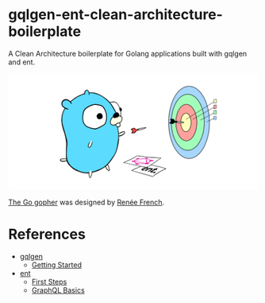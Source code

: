 # gqlgen-ent-clean-architecture-boilerplate

A Clean Architecture boilerplate for Golang applications built with gqlgen and ent.

<img src="./assets/logo.png" />

[The Go gopher](https://go.dev/blog/gopher) was designed by [Renée French](https://www.instagram.com/reneefrench/).

# References
* [gqlgen](https://gqlgen.com/)
    * [Getting Started](https://gqlgen.com/getting-started/)
* [ent](https://entgo.io/)
    * [First Steps](https://entgo.io/docs/tutorial-setup)
    * [GraphQL Basics](https://entgo.io/docs/tutorial-todo-gql)